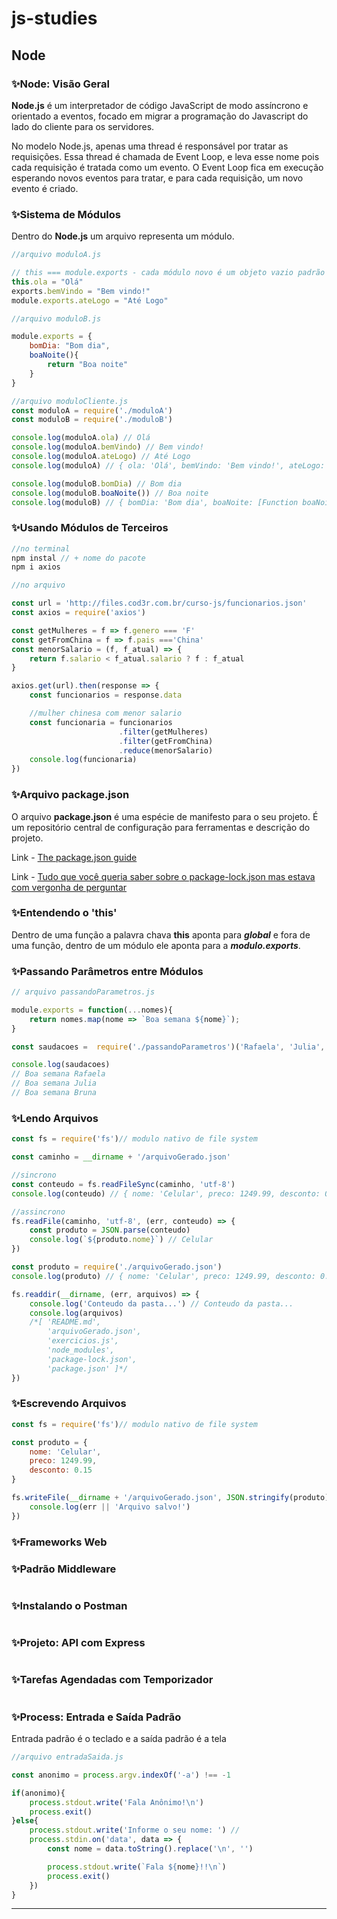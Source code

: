 
# js-studies

## Node

### ✨Node: Visão Geral

**Node.js** é um interpretador de código JavaScript de modo assíncrono e orientado a eventos, focado em migrar a programação do Javascript do lado do cliente para os servidores.

No modelo Node.js, apenas uma thread é responsável por tratar as requisições. Essa thread é chamada de Event Loop, e leva esse nome pois cada requisição é tratada como um evento. O Event Loop fica em execução esperando novos eventos para tratar, e para cada requisição, um novo evento é criado.


### ✨Sistema de Módulos

Dentro do **Node.js** um arquivo representa um módulo.

```javascript
//arquivo moduloA.js

// this === module.exports - cada módulo novo é um objeto vazio padrão
this.ola = "Olá"
exports.bemVindo = "Bem vindo!"
module.exports.ateLogo = "Até Logo"
```

```javascript
//arquivo moduloB.js

module.exports = {
    bomDia: "Bom dia",
    boaNoite(){
        return "Boa noite"
    }
}
```

```javascript
//arquivo moduloCliente.js
const moduloA = require('./moduloA')
const moduloB = require('./moduloB')

console.log(moduloA.ola) // Olá
console.log(moduloA.bemVindo) // Bem vindo!
console.log(moduloA.ateLogo) // Até Logo
console.log(moduloA) // { ola: 'Olá', bemVindo: 'Bem vindo!', ateLogo: 'Até Logo'}

console.log(moduloB.bomDia) // Bom dia
console.log(moduloB.boaNoite()) // Boa noite
console.log(moduloB) // { bomDia: 'Bom dia', boaNoite: [Function boaNoite] }

```

### ✨Usando Módulos de Terceiros

```javascript
//no terminal
npm instal // + nome do pacote
npm i axios
```

```javascript
//no arquivo

const url = 'http://files.cod3r.com.br/curso-js/funcionarios.json'
const axios = require('axios')

const getMulheres = f => f.genero === 'F'
const getFromChina = f => f.pais ==='China'
const menorSalario = (f, f_atual) => {
    return f.salario < f_atual.salario ? f : f_atual
}

axios.get(url).then(response => {
    const funcionarios = response.data

    //mulher chinesa com menor salario
    const funcionaria = funcionarios
                        .filter(getMulheres)
                        .filter(getFromChina)
                        .reduce(menorSalario)
    console.log(funcionaria)
})
```

### ✨Arquivo package.json

O arquivo **package.json** é uma espécie de manifesto para o seu projeto. É um repositório central de configuração para ferramentas e descrição do projeto.

Link - [The package.json guide
](https://flaviocopes.com/package-json/)

Link - [Tudo que você queria saber sobre o package-lock.json mas estava com vergonha de perguntar
](https://medium.com/trainingcenter/tudo-que-voc%C3%AA-queria-saber-sobre-o-package-lock-json-mas-estava-com-vergonha-de-perguntar-e70589f2855f)

### ✨Entendendo o 'this'
Dentro de uma função a palavra chava **this** aponta para ***global*** e fora de uma função, dentro de um módulo ele aponta para a ***modulo.exports***.

### ✨Passando Parâmetros entre Módulos

```javascript
// arquivo passandoParametros.js

module.exports = function(...nomes){
    return nomes.map(nome => `Boa semana ${nome}`);
}
```

```javascript
const saudacoes =  require('./passandoParametros')('Rafaela', 'Julia', 'Bruna')

console.log(saudacoes)
// Boa semana Rafaela
// Boa semana Julia
// Boa semana Bruna
```

### ✨Lendo Arquivos

```javascript
const fs = require('fs')// modulo nativo de file system

const caminho = __dirname + '/arquivoGerado.json'

//sincrono
const conteudo = fs.readFileSync(caminho, 'utf-8')
console.log(conteudo) // { nome: 'Celular', preco: 1249.99, desconto: 0.15 }

//assincrono
fs.readFile(caminho, 'utf-8', (err, conteudo) => {
    const produto = JSON.parse(conteudo)
    console.log(`${produto.nome}`) // Celular
})

const produto = require('./arquivoGerado.json')
console.log(produto) // { nome: 'Celular', preco: 1249.99, desconto: 0.15 }

fs.readdir(__dirname, (err, arquivos) => {
    console.log('Conteudo da pasta...') // Conteudo da pasta...
    console.log(arquivos)
    /*[ 'README.md',
        'arquivoGerado.json',
        'exercicios.js',
        'node_modules',
        'package-lock.json',
        'package.json' ]*/
})
```

### ✨Escrevendo Arquivos

```javascript
const fs = require('fs')// modulo nativo de file system

const produto = {
    nome: 'Celular',
    preco: 1249.99,
    desconto: 0.15
}

fs.writeFile(__dirname + '/arquivoGerado.json', JSON.stringify(produto), err => {
    console.log(err || 'Arquivo salvo!')
})
```

### ✨Frameworks Web


### ✨Padrão Middleware 

```javascript
```

### ✨Instalando o Postman

```javascript
```

### ✨Projeto: API com Express

```javascript
```

### ✨Tarefas Agendadas com Temporizador

```javascript
```

### ✨Process: Entrada e Saída Padrão
Entrada padrão é o teclado e a saída padrão é a tela

```javascript
//arquivo entradaSaida.js

const anonimo = process.argv.indexOf('-a') !== -1

if(anonimo){
    process.stdout.write('Fala Anônimo!\n')
    process.exit()
}else{
    process.stdout.write('Informe o seu nome: ') // 
    process.stdin.on('data', data => {
        const nome = data.toString().replace('\n', '')

        process.stdout.write(`Fala ${nome}!!\n`)
        process.exit()
    })
}
```

---


